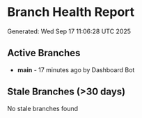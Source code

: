 # Branch Health Report
Generated: Wed Sep 17 11:06:28 UTC 2025

## Active Branches
- **main** - 17 minutes ago by Dashboard Bot

## Stale Branches (>30 days)
No stale branches found
